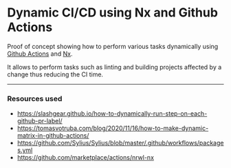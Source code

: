 # Dynamic CI/CD using Nx and Github Actions

Proof of concept showing how to perform various tasks dynamically using
[Github Actions](https://github.com/features/actions) and [Nx](https://nx.dev/).

It allows to perform tasks such as linting and building projects affected by a change thus reducing the CI time.

---
### Resources used

- https://slashgear.github.io/how-to-dynamically-run-step-on-each-github-pr-label/
- https://tomasvotruba.com/blog/2020/11/16/how-to-make-dynamic-matrix-in-github-actions/
- https://github.com/Sylius/Sylius/blob/master/.github/workflows/packages.yml
- https://github.com/marketplace/actions/nrwl-nx
